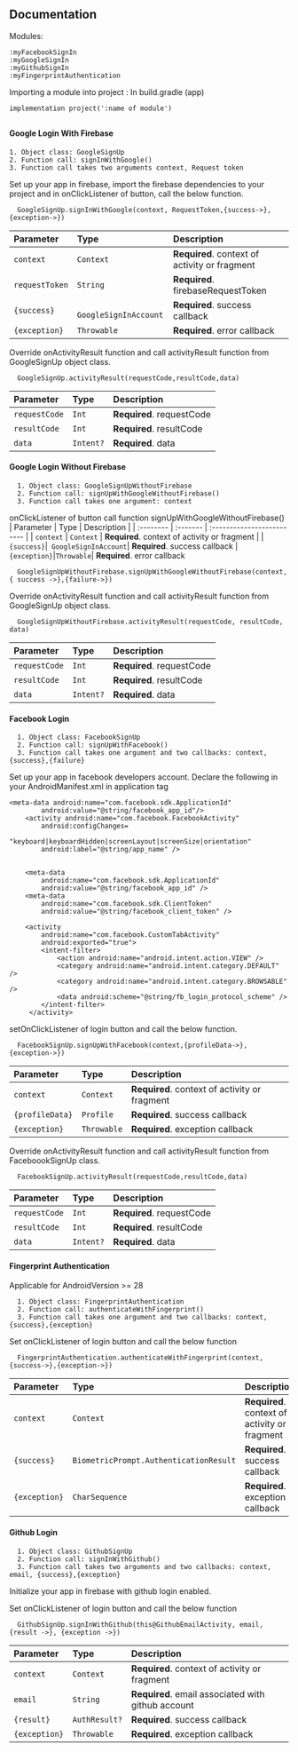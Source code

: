 
## Documentation

Modules:

```
:myFacebookSignIn
:myGoogleSignIn
:myGithubSignIn
:myFingerprintAuthentication
```

Importing a module into project :
In build.gradle (app)

```implementation project(':name of module')```
##

#### Google Login With Firebase

    1. Object class: GoogleSignUp
    2. Function call: signInWithGoogle()
    3. Function call takes two arguments context, Request token

Set up your app in firebase, import the firebase dependencies to your project and in onClickListener of button, call the below function.

```http
  GoogleSignUp.signInWithGoogle(context, RequestToken,{success->},{exception->})
```

| Parameter | Type     | Description                |
| :-------- | :------- | :------------------------- |
| `context` | `Context` | **Required**. context of activity or fragment |
| `requestToken`|`String`| **Required**. firebaseRequestToken
| `{success}`|` GoogleSignInAccount`| **Required**. success callback
| `{exception}`|`Throwable`| **Required**. error callback

Override onActivityResult function and call activityResult function from GoogleSignUp object class.
```http
  GoogleSignUp.activityResult(requestCode,resultCode,data)
```

| Parameter | Type     | Description                |
| :-------- | :------- | :------------------------- |
| `requestCode` | `Int` | **Required**. requestCode |
| `resultCode`|`Int`| **Required**. resultCode
| `data`|`Intent?`| **Required**. data



#### Google Login Without Firebase

```http
  1. Object class: GoogleSignUpWithoutFirebase
  2. Function call: signUpWithGoogleWithoutFirebase()
  3. Function call takes one argument: context
```

onClickListener of button call function signUpWithGoogleWithoutFirebase()
| Parameter | Type     | Description                |
| :-------- | :------- | :------------------------- |
| `context` | `Context` | **Required**. context of activity or fragment |
| `{success}`|` GoogleSignInAccount`| **Required**. success callback
| `{exception}`|`Throwable`| **Required**. error callback

```http
  GoogleSignUpWithoutFirebase.signUpWithGoogleWithoutFirebase(context, { success ->},{failure->})
```
Override onActivityResult function and call activityResult function from GoogleSignUp object class.

```http
  GoogleSignUpWithoutFirebase.activityResult(requestCode, resultCode, data)
```

| Parameter | Type     | Description                |
| :-------- | :------- | :------------------------- |
| `requestCode` | `Int` | **Required**. requestCode |
| `resultCode`|`Int`| **Required**. resultCode
| `data`|`Intent?`| **Required**. data


#### Facebook Login

```http
  1. Object class: FacebookSignUp
  2. Function call: signUpWithFacebook()
  3. Function call takes one argument and two callbacks: context, {success},{failure}
```
Set up your app in facebook developers account. Declare the following in your AndroidManifest.xml in application tag

    <meta-data android:name="com.facebook.sdk.ApplicationId"
            android:value="@string/facebook_app_id"/>
        <activity android:name="com.facebook.FacebookActivity"
            android:configChanges=
                "keyboard|keyboardHidden|screenLayout|screenSize|orientation"
            android:label="@string/app_name" />


        <meta-data
            android:name="com.facebook.sdk.ApplicationId"
            android:value="@string/facebook_app_id" />
        <meta-data
            android:name="com.facebook.sdk.ClientToken"
            android:value="@string/facebook_client_token" />

        <activity
            android:name="com.facebook.CustomTabActivity"
            android:exported="true">
            <intent-filter>
                <action android:name="android.intent.action.VIEW" />
                <category android:name="android.intent.category.DEFAULT" />
                <category android:name="android.intent.category.BROWSABLE" />
                <data android:scheme="@string/fb_login_protocol_scheme" />
            </intent-filter>
         </activity>

setOnClickListener of login button and call the below function.

```http
  FacebookSignUp.signUpWithFacebook(context,{profileData->},{exception->})
```

Parameter | Type     | Description                |
| :-------- | :------- | :------------------------- |
| `context` | `Context` | **Required**. context of activity or fragment |
| `{profileData}`|`Profile`| **Required**. success callback
| `{exception}`|`Throwable`| **Required**. exception callback

Override onActivityResult function and call activityResult function from FaceboookSignUp class.
```http
  FacebookSignUp.activityResult(requestCode,resultCode,data)
```
| Parameter | Type     | Description                |
| :-------- | :------- | :------------------------- |
| `requestCode` | `Int` | **Required**. requestCode |
| `resultCode`|`Int`| **Required**. resultCode
| `data`|`Intent?`| **Required**. data


#### Fingerprint Authentication
Applicable for AndroidVersion >= 28
```http
  1. Object class: FingerprintAuthentication
  2. Function call: authenticateWithFingerprint()
  3. Function call takes one argument and two callbacks: context, {success},{exception}
```

Set onClickListener of login button and call the below function
```http
  FingerprintAuthentication.authenticateWithFingerprint(context,{success->},{exception->})
```
Parameter | Type     | Description                |
| :-------- | :------- | :------------------------- |
| `context` | `Context` | **Required**. context of activity or fragment |
| `{success}`|`BiometricPrompt.AuthenticationResult`| **Required**. success callback
| `{exception}`|`CharSequence`| **Required**. exception callback

#### Github Login
```http
  1. Object class: GithubSignUp
  2. Function call: signInWithGithub()
  3. Function call takes two arguments and two callbacks: context, email, {success},{exception}
```

Initialize your app in firebase with github login enabled.

Set onClickListener of login button and call the below function
```http
  GithubSignUp.signInWithGithub(this@GithubEmailActivity, email, {result ->}, {exception ->})
```

Parameter | Type     | Description                |
| :-------- | :------- | :------------------------- |
| `context` | `Context` | **Required**. context of activity or fragment |
| `email` | `String` | **Required**. email associated with github account |
| `{result}`|`AuthResult?`| **Required**. success callback
| `{exception}`|`Throwable`| **Required**. exception callback